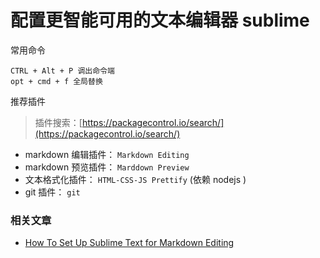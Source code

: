 

# 配置更智能可用的文本编辑器 sublime

常用命令

```
CTRL + Alt + P 调出命令端
opt + cmd + f 全局替换
```


推荐插件
> 插件搜索：[https://packagecontrol.io/search/](https://packagecontrol.io/search/)

- markdown 编辑插件： `Markdown Editing`
- markdown 预览插件： `Marddown Preview`
- 文本格式化插件： `HTML-CSS-JS Prettify` (依赖 nodejs )
- git 插件： `git`


### 相关文章
- [How To Set Up Sublime Text for Markdown Editing](https://plaintext-productivity.net/2-04-how-to-set-up-sublime-text-for-markdown-editing.html)